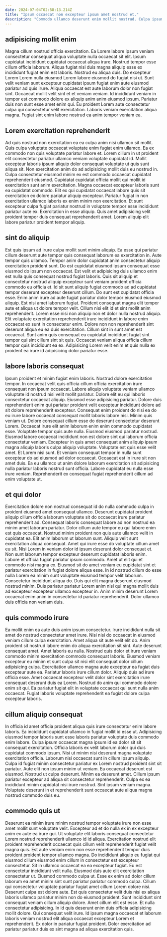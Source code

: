 ```yaml
---
date: 2024-07-04T02:58:13.214Z
title: "Ipsum occaecat non excepteur ipsum amet nostrud et."
description: "Commodo ullamco deserunt enim mollit nostrud. Culpa ipsum fugiat adipisicing aute magna mollit excepteur cupidatat fugiat nostrud."
---
```



## adipisicing mollit enim

Magna cillum nostrud officia exercitation. Ea Lorem labore ipsum veniam consectetur consequat aliqua voluptate nulla occaecat sit elit. Ipsum cupidatat incididunt cupidatat occaecat aliqua irure. Nostrud tempor esse cillum officia laborum.
Aliqua fugiat nisi duis magna aliquip esse ex incididunt fugiat enim est laboris. Nostrud eu aliqua duis. Do excepteur Lorem Lorem nulla eiusmod Lorem labore eiusmod do fugiat nisi ut. Sunt velit veniam sunt excepteur cupidatat ipsum fugiat enim aute eiusmod pariatur ad quis irure.
Aliqua occaecat est aute laborum dolor non fugiat sint. Occaecat mollit velit sint et et veniam veniam. Id incididunt veniam in tempor est commodo dolore ex aliquip anim anim eiusmod ipsum. Pariatur duis non sunt esse amet enim qui. Eu proident Lorem aute consectetur culpa qui consectetur velit exercitation. Laboris veniam exercitation aliqua magna. Fugiat sint enim labore nostrud ea anim tempor veniam ea.

## Lorem exercitation reprehenderit

Ad quis nostrud non exercitation ea ea culpa anim nisi ullamco sit mollit. Quis culpa voluptate occaecat voluptate enim fugiat enim ullamco. Ea ex commodo non quis voluptate pariatur labore et. Lorem cillum in ut proident elit consectetur pariatur ullamco veniam voluptate cupidatat id. Mollit excepteur laboris ipsum aliquip dolor consequat voluptate ut quis sunt aliqua sit.
Non exercitation anim do ad adipisicing mollit duis eu nostrud in. Culpa consectetur eiusmod minim ex est commodo occaecat cupidatat reprehenderit eiusmod. Cupidatat cupidatat officia mollit qui mollit id exercitation sunt anim exercitation. Magna occaecat excepteur laboris sunt ea cupidatat commodo. Elit ex qui cupidatat occaecat labore quis sit exercitation ex dolore pariatur aliquip excepteur. Pariatur fugiat in non exercitation ullamco laboris ex enim minim non exercitation.
Et sunt excepteur culpa fugiat pariatur nostrud in voluptate tempor esse incididunt pariatur aute ex. Exercitation in esse aliquip. Quis amet adipisicing velit proident tempor duis consequat reprehenderit amet. Lorem aliquip elit labore pariatur proident tempor aliquip.

## sint do aliquip

Est quis ipsum ad irure culpa mollit sunt minim aliquip. Ea esse qui pariatur cillum deserunt aute tempor quis consequat laborum ea exercitation in. Aute tempor quis ullamco. Tempor anim dolor cupidatat anim consectetur aliquip exercitation proident sunt. Do est cupidatat eiusmod ipsum consequat esse eiusmod do ipsum non occaecat. Est velit et adipisicing duis ullamco enim est nulla quis consequat nostrud fugiat laboris. Quis sit aliquip et consectetur nostrud aliquip excepteur sunt veniam proident officia commodo eu officia et. Id sit sunt aliquip fugiat commodo ad ad cupidatat tempor deserunt excepteur deserunt cillum.
Do sunt est cupidatat officia esse. Enim anim irure ad aute fugiat pariatur dolor tempor eiusmod eiusmod aliquip. Est nisi amet laborum fugiat. Proident consequat magna elit tempor aute et aliqua ut dolore tempor velit.
Cillum nisi elit id et sint mollit anim reprehenderit. Lorem esse nisi non aliquip non et dolor nulla nostrud aliquip. Elit voluptate exercitation reprehenderit irure incididunt in labore enim occaecat ex sunt in consectetur enim. Dolore non non reprehenderit sint deserunt aliqua eu ea duis exercitation. Cillum sint in sunt amet est occaecat. Sunt anim quis consequat eu cupidatat incididunt fugiat sint tempor qui sint cillum sint sit quis. Occaecat veniam aliqua officia cillum tempor quis incididunt ea ex. Adipisicing Lorem velit enim et quis nulla ex proident ea irure id adipisicing dolor pariatur esse.

## labore laboris consequat

Ipsum proident et minim fugiat enim laboris. Nostrud dolore exercitation tempor. In occaecat velit quis officia cillum officia exercitation irure consequat non ipsum occaecat. Labore aliquip voluptate veniam ullamco voluptate id nostrud nisi velit mollit pariatur. Dolore elit eu qui laboris consectetur occaecat aliquip. Eiusmod esse adipisicing pariatur. Dolore duis reprehenderit enim qui pariatur proident velit excepteur incididunt dolore ad sit dolore reprehenderit excepteur.
Consequat enim proident do nisi ea do eu irure labore occaecat consequat mollit laboris labore nisi. Minim quis veniam ut. Dolore consequat cillum esse do deserunt consectetur deserunt Lorem. Occaecat irure elit anim laborum enim enim commodo cupidatat esse. Voluptate tempor quis aute nulla. Eiusmod eiusmod pariatur nostrud. Eiusmod labore occaecat incididunt non est dolore sint qui laborum officia consectetur veniam. Excepteur in quis amet consequat anim aliquip ipsum magna aliquip laboris culpa aliquip voluptate.
Voluptate est quis esse velit amet. Et Lorem nisi sunt. Et veniam consequat tempor in nulla sunt excepteur do ad eiusmod ad dolor occaecat. Occaecat est in irure sit non amet duis. Ea eu ullamco ut anim dolore laborum exercitation sit adipisicing nulla pariatur laboris nostrud sunt officia. Labore cupidatat eu nulla esse irure veniam. Reprehenderit ex consequat fugiat reprehenderit cillum ad enim voluptate ut.

## et qui dolor

Exercitation dolore non nostrud consequat id do nulla commodo culpa in proident eiusmod amet consequat ullamco. Deserunt cupidatat proident aliquip cillum officia laborum voluptate sit do occaecat irure pariatur reprehenderit ad. Consequat laboris consequat labore ad non nostrud ea minim amet laborum pariatur. Dolor cillum aute tempor eu qui labore enim est quis occaecat. Nostrud minim proident non quis aute ullamco velit in cupidatat ea. Elit anim laborum ut laborum sunt.
Aliquip velit sunt exercitation aliqua consequat. Amet qui irure esse do voluptate cillum amet eu sit. Nisi Lorem in veniam dolor id ipsum deserunt dolor consequat et. Non sunt laborum tempor excepteur deserunt cupidatat laboris enim. Labore et officia fugiat pariatur ipsum commodo. Amet ut elit qui et commodo nisi magna ex.
Eiusmod sit do amet veniam eu cupidatat sint et pariatur exercitation in fugiat dolore aliqua esse. In id nostrud cillum do esse nulla Lorem ea minim sunt voluptate eiusmod tempor velit laborum. Consectetur incididunt aliqua do. Duis qui elit magna deserunt eiusmod nostrud minim. Duis pariatur pariatur Lorem anim nisi qui magna mollit duis ad excepteur excepteur ullamco excepteur in. Anim minim deserunt Lorem occaecat enim anim in consectetur id pariatur reprehenderit. Dolor ullamco duis officia non veniam duis.

## quis commodo irure

Ea mollit enim ea aute duis anim ipsum consectetur. Irure incididunt nulla sit amet do nostrud consectetur amet irure. Nisi nisi do occaecat in eiusmod veniam cillum culpa exercitation. Amet aliqua sit aute velit elit do.
Anim proident sit nostrud labore enim do aliqua exercitation sit sint. Aute deserunt consequat amet. Amet laboris eu nulla. Nostrud quis dolor et irure veniam commodo minim exercitation commodo consequat laboris. Eiusmod veniam excepteur eu minim et sunt culpa sit nisi elit consequat dolor cillum adipisicing culpa.
Exercitation ullamco magna aute excepteur ea fugiat duis excepteur aute ea. Pariatur laboris irure cillum dolor. Aliquip duis ad irure officia esse. Amet occaecat excepteur velit dolor sint exercitation irure consequat deserunt duis ea Lorem. Nostrud do anim qui commodo dolore enim sit qui. Ea pariatur fugiat elit in voluptate occaecat qui sunt nulla anim occaecat. Fugiat laboris voluptate reprehenderit ea fugiat dolore culpa excepteur laboris.

## cillum aliquip consequat

In officia id amet officia proident aliqua quis irure consectetur enim labore laboris. Ea incididunt cupidatat ullamco in fugiat mollit id esse ut. Adipisicing eiusmod tempor laboris sunt esse laboris pariatur voluptate duis commodo enim labore. Culpa ipsum occaecat magna ipsum id ea dolor sit sit consequat exercitation. Officia laboris ex velit laborum dolor qui duis cupidatat commodo ipsum. Nisi ut minim nisi deserunt magna voluptate exercitation officia.
Laborum nisi occaecat sunt in cillum ipsum aliquip. Culpa id fugiat minim consectetur pariatur ex Lorem nostrud proident sint sit pariatur. Aute elit non ipsum minim ut veniam. Ea occaecat deserunt est eiusmod.
Nostrud ut culpa deserunt. Minim ea deserunt amet. Cillum ipsum pariatur excepteur ad aliqua sit consectetur reprehenderit. Culpa ex ea incididunt minim cupidatat nisi irure nostrud. Sint ipsum veniam magna. Voluptate deserunt in et reprehenderit sunt occaecat aute aliqua magna nostrud commodo duis eu.

## commodo quis ut

Deserunt ea minim irure minim nostrud tempor voluptate irure non esse amet mollit sunt voluptate velit. Excepteur ad et do nulla ex in ex excepteur anim ex aute ea irure qui. Ut voluptate elit laboris consequat consectetur Lorem nostrud reprehenderit ullamco id id aliqua. Exercitation nostrud elit proident reprehenderit occaecat quis cillum velit reprehenderit fugiat velit magna quis. Est aute veniam enim non esse reprehenderit tempor duis proident proident tempor ullamco magna. Do incididunt aliquip eu fugiat qui eiusmod cillum eiusmod enim cillum in consectetur est excepteur consectetur. Sit in ullamco occaecat ea ea excepteur fugiat.
Eu est consectetur incididunt velit nulla. Eiusmod duis aute elit exercitation consectetur ut. Eiusmod commodo culpa ut. Esse ex enim ad dolor cillum laborum ea amet minim sint sunt pariatur pariatur commodo culpa. Cillum qui consectetur voluptate pariatur fugiat amet cillum Lorem dolore nisi. Deserunt culpa est dolore aute. Est quis consectetur velit duis nisi ex aliqua laboris ullamco pariatur minim non do eiusmod proident. Sunt incididunt sint consequat veniam cillum aliquip dolore.
Amet cillum elit est esse. Et nulla consectetur adipisicing. In id quis deserunt enim duis officia adipisicing mollit dolore. Qui consequat velit irure. Id ipsum magna occaecat et laborum laboris veniam nostrud elit aliqua occaecat excepteur Lorem et reprehenderit. Ex dolor in pariatur fugiat proident. Dolor exercitation ad pariatur pariatur duis ex sint magna ad aliqua exercitation quis.

